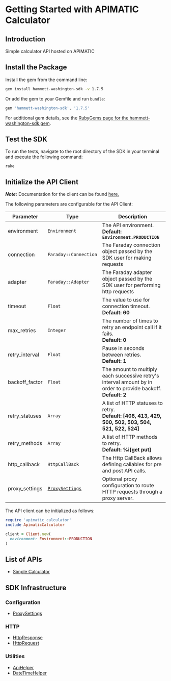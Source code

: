 
# Getting Started with APIMATIC Calculator

## Introduction

Simple calculator API hosted on APIMATIC

## Install the Package

Install the gem from the command line:

```bash
gem install hammett-washington-sdk -v 1.7.5
```

Or add the gem to your Gemfile and run `bundle`:

```ruby
gem 'hammett-washington-sdk', '1.7.5'
```

For additional gem details, see the [RubyGems page for the hammett-washington-sdk gem](https://rubygems.org/gems/hammett-washington-sdk/versions/1.7.5).

## Test the SDK

To run the tests, navigate to the root directory of the SDK in your terminal and execute the following command:

```
rake
```

## Initialize the API Client

**_Note:_** Documentation for the client can be found [here.](https://www.github.com/ZahraN444/hammett-washington-ruby-sdk/tree/1.7.5/doc/client.md)

The following parameters are configurable for the API Client:

| Parameter | Type | Description |
|  --- | --- | --- |
| environment | `Environment` | The API environment. <br> **Default: `Environment.PRODUCTION`** |
| connection | `Faraday::Connection` | The Faraday connection object passed by the SDK user for making requests |
| adapter | `Faraday::Adapter` | The Faraday adapter object passed by the SDK user for performing http requests |
| timeout | `Float` | The value to use for connection timeout. <br> **Default: 60** |
| max_retries | `Integer` | The number of times to retry an endpoint call if it fails. <br> **Default: 0** |
| retry_interval | `Float` | Pause in seconds between retries. <br> **Default: 1** |
| backoff_factor | `Float` | The amount to multiply each successive retry's interval amount by in order to provide backoff. <br> **Default: 2** |
| retry_statuses | `Array` | A list of HTTP statuses to retry. <br> **Default: [408, 413, 429, 500, 502, 503, 504, 521, 522, 524]** |
| retry_methods | `Array` | A list of HTTP methods to retry. <br> **Default: %i[get put]** |
| http_callback | `HttpCallBack` | The Http CallBack allows defining callables for pre and post API calls. |
| proxy_settings | [`ProxySettings`](https://www.github.com/ZahraN444/hammett-washington-ruby-sdk/tree/1.7.5/doc/proxy-settings.md) | Optional proxy configuration to route HTTP requests through a proxy server. |

The API client can be initialized as follows:

```ruby
require 'apimatic_calculator'
include ApimaticCalculator

client = Client.new(
  environment: Environment::PRODUCTION
)
```

## List of APIs

* [Simple Calculator](https://www.github.com/ZahraN444/hammett-washington-ruby-sdk/tree/1.7.5/doc/controllers/simple-calculator.md)

## SDK Infrastructure

### Configuration

* [ProxySettings](https://www.github.com/ZahraN444/hammett-washington-ruby-sdk/tree/1.7.5/doc/proxy-settings.md)

### HTTP

* [HttpResponse](https://www.github.com/ZahraN444/hammett-washington-ruby-sdk/tree/1.7.5/doc/http-response.md)
* [HttpRequest](https://www.github.com/ZahraN444/hammett-washington-ruby-sdk/tree/1.7.5/doc/http-request.md)

### Utilities

* [ApiHelper](https://www.github.com/ZahraN444/hammett-washington-ruby-sdk/tree/1.7.5/doc/api-helper.md)
* [DateTimeHelper](https://www.github.com/ZahraN444/hammett-washington-ruby-sdk/tree/1.7.5/doc/date-time-helper.md)

